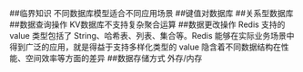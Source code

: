 ##临界知识
不同数据库模型适合不同应用场景
##键值对数据库
##关系型数据库
##数据查询操作
KV数据库不支持复杂聚合运算
##数据更改操作
Redis 支持的 value 类型包括了 String、哈希表、列表、集合等。Redis 能够在实际业务场景中得到广泛的应用，就是得益于支持多样化类型的 value
隐含着不同数据结构在性能、空间效率等方面的差异
##数据存储方式
外存/内存
